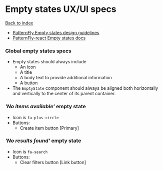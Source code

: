 # Empty states UX/UI specs

[Back to index](../index.md)

* [PatternFly Empty states design guidelines](https://www.patternfly.org/v4/design-guidelines/usage-and-behavior/empty-state)
* [PatternFly-react Empty states docs](https://www.patternfly.org/v4/documentation/react/components/emptystate)

### Global empty states specs
* Empty states should always include
  * An icon
  * A title
  * A body text to provide additional information
  * A button
* The `EmptyState` component should always be aligned both horizontally and vertically to the center of its parent container.


### _'No items available'_ empty state
* Icon is `fa-plus-circle`
* Buttons:
  * Create item button [Primary]


### _'No results found'_ empty state
* Icon is `fa-search`
* Buttons:
  * Clear filters button [Link button]
